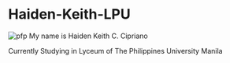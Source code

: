# Haiden-Keith-LPU

![pfp](https://user-images.githubusercontent.com/115343961/194699014-b6ea7789-3533-48a9-a674-952ebc552397.jpg)
My name is Haiden Keith C. Cipriano

Currently Studying in Lyceum of The Philippines University Manila 
